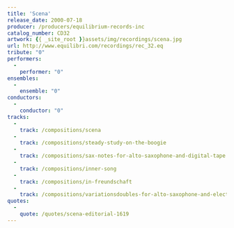```yaml
---
title: 'Scena'
release_date: 2000-07-18
producer: /producers/equilibrium-records-inc
catalog_number: CD32
artwork: {{ _site_root }}assets/img/recordings/scena.jpg
url: http://www.equilibri.com/recordings/rec_32.eq
tribute: "0"
performers: 
  -
    performer: "0"
ensembles: 
  -
    ensemble: "0"
conductors: 
  -
    conductor: "0"
tracks: 
  -
    track: /compositions/scena
  -
    track: /compositions/steady-study-on-the-boogie
  -
    track: /compositions/sax-notes-for-alto-saxophone-and-digital-tape
  -
    track: /compositions/inner-song
  -
    track: /compositions/in-freundschaft
  -
    track: /compositions/variationsdoubles-for-alto-saxophone-and-electronics
quotes: 
  -
    quote: /quotes/scena-editorial-1619
---
```

